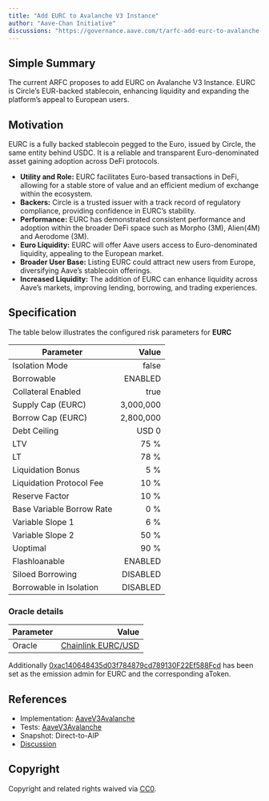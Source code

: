 ```yaml
---
title: "Add EURC to Avalanche V3 Instance"
author: "Aave-Chan Initiative"
discussions: "https://governance.aave.com/t/arfc-add-eurc-to-avalanche-v3-instance/21734"
---
```


## Simple Summary

The current ARFC proposes to add EURC on Avalanche V3 Instance. EURC is Circle’s EUR-backed stablecoin, enhancing liquidity and expanding the platform’s appeal to European users.

## Motivation

EURC is a fully backed stablecoin pegged to the Euro, issued by Circle, the same entity behind USDC. It is a reliable and transparent Euro-denominated asset gaining adoption across DeFi protocols.

* **Utility and Role:** EURC facilitates Euro-based transactions in DeFi, allowing for a stable store of value and an efficient medium of exchange within the ecosystem.
* **Backers:** Circle is a trusted issuer with a track record of regulatory compliance, providing confidence in EURC’s stability.
* **Performance:** EURC has demonstrated consistent performance and adoption within the broader DeFi space such as Morpho (3M), Alien(4M) and Aerodome (3M).
* **Euro Liquidity:** EURC will offer Aave users access to Euro-denominated liquidity, appealing to the European market.
* **Broader User Base:** Listing EURC could attract new users from Europe, diversifying Aave’s stablecoin offerings.
* **Increased Liquidity:** The addition of EURC can enhance liquidity across Aave’s markets, improving lending, borrowing, and trading experiences.

## Specification

The table below illustrates the configured risk parameters for **EURC**

| Parameter                 |                                      Value |
| ------------------------- | -----------------------------------------: |
| Isolation Mode            |                                      false |
| Borrowable                |                                    ENABLED |
| Collateral Enabled        |                                       true |
| Supply Cap (EURC)         |                                  3,000,000 |
| Borrow Cap (EURC)         |                                  2,800,000 |
| Debt Ceiling              |                                      USD 0 |
| LTV                       |                                       75 % |
| LT                        |                                       78 % |
| Liquidation Bonus         |                                        5 % |
| Liquidation Protocol Fee  |                                       10 % |
| Reserve Factor            |                                       10 % |
| Base Variable Borrow Rate |                                        0 % |
| Variable Slope 1          |                                        6 % |
| Variable Slope 2          |                                       50 % |
| Uoptimal                  |                                       90 % |
| Flashloanable             |                                    ENABLED |
| Siloed Borrowing          |                                   DISABLED |
| Borrowable in Isolation   |                                   DISABLED |

### Oracle details
| Parameter                 |                                                                                         Value |
| ------------------------- | --------------------------------------------------------------------------------------------: |
| Oracle                    | [Chainlink EURC/USD](https://snowtrace.io/address/0x3368310bC4AeE5D96486A73bae8E6b49FcDE62D3) |

Additionally [0xac140648435d03f784879cd789130F22Ef588Fcd](https://snowtrace.io/address/0xac140648435d03f784879cd789130F22Ef588Fcd) has been set as the emission admin for EURC and the corresponding aToken.

## References

- Implementation: [AaveV3Avalanche](https://github.com/bgd-labs/aave-proposals-v3/blob/main/src/20250821_AaveV3Avalanche_AddEURCToAvalancheV3Instance/AaveV3Avalanche_AddEURCToAvalancheV3Instance_20250821.sol)
- Tests: [AaveV3Avalanche](https://github.com/bgd-labs/aave-proposals-v3/blob/main/src/20250821_AaveV3Avalanche_AddEURCToAvalancheV3Instance/AaveV3Avalanche_AddEURCToAvalancheV3Instance_20250821.t.sol)
- Snapshot: Direct-to-AIP
- [Discussion](https://governance.aave.com/t/arfc-add-eurc-to-avalanche-v3-instance/21734)

## Copyright

Copyright and related rights waived via [CC0](https://creativecommons.org/publicdomain/zero/1.0/).
